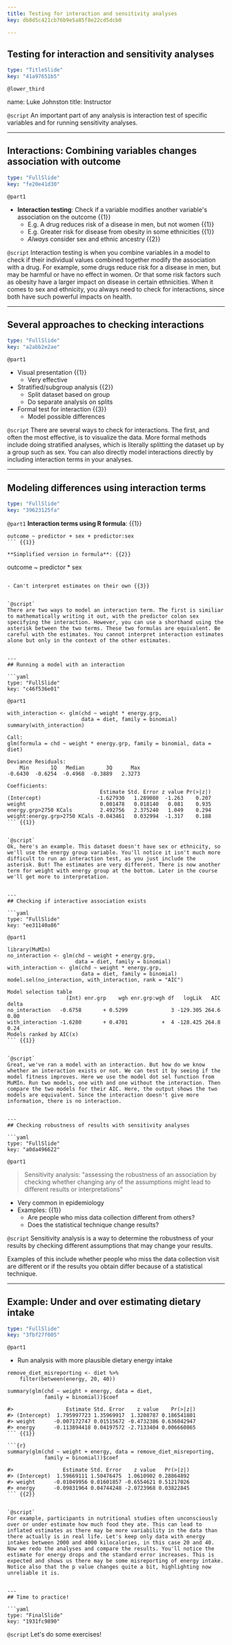 ```yaml
---
title: Testing for interaction and sensitivity analyses
key: db8d5c421cb76b9e5a85f8e22cd5dcb0

---
```

## Testing for interaction and sensitivity analyses

```yaml
type: "TitleSlide"
key: "41a97651b5"
```

`@lower_third`

name: Luke Johnston
title: Instructor


`@script`
An important part of any analysis is interaction test of specific variables and for running sensitivity analyses. 

---
## Interactions: Combining variables changes association with outcome

```yaml
type: "FullSlide"
key: "fe20e41d30"
```

`@part1`
- **Interaction testing**: Check if a variable modifies another variable's
association on the outcome {{1}}
    - E.g. A drug reduces risk of a disease in men, but not women {{1}}
    - E.g. Greater risk for disease from obesity in some ethnicities {{1}}
    - *Always* consider sex and ethnic ancestry {{2}}

`@script`
Interaction testing is when you combine variables in a model to check if their individual values combined together modify the association with a drug. For example, some drugs reduce risk for a disease in men, but may be harmful or have no effect in women. Or that some risk factors such as obesity have a larger impact on disease in certain ethnicities. When it comes to sex and ethnicity, you always need to check for interactions, since both have such powerful impacts on health.

---
## Several approaches to checking interactions

```yaml
type: "FullSlide"
key: "a2abb2e2ae"
```

`@part1`
- Visual presentation {{1}}
    - Very effective
- Stratified/subgroup analysis {{2}}
    - Split dataset based on group
    - Do separate analysis on splits
- Formal test for interaction {{3}}
    - Model possible differences


`@script`
There are several ways to check for interactions. The first, and often the most effective, is to visualize the data. More formal methods include doing stratified analyses, which is literally splitting the dataset up by a group such as sex. You can also directly model interactions directly by including interaction terms in your analyses.


---
## Modeling differences using interaction terms

```yaml
type: "FullSlide"
key: "39623125fa"
```

`@part1`
**Interaction terms using R formula**: {{1}}

```
outcome ~ predictor + sex + predictor:sex
``` {{1}}

**Simplified version in formula**: {{2}}

```
outcome ~ predictor * sex
``` {{2}}

- Can't interpret estimates on their own {{3}}


`@script`
There are two ways to model an interaction term. The first is similiar to mathematically writing it out, with the predictor colon sex specifying the interaction. However, you can use a shorthand using the asterisk between the two terms. These two formulas are equivalent. Be careful with the estimates. You cannot interpret interaction estimates alone but only in the context of the other estimates.


---
## Running a model with an interaction

```yaml
type: "FullSlide"
key: "c46f536e01"
```

`@part1`
```{r}
with_interaction <- glm(chd ~ weight * energy.grp,
                        data = diet, family = binomial)
summary(with_interaction)
```


```
Call:
glm(formula = chd ~ weight * energy.grp, family = binomial, data = diet)

Deviance Residuals: 
    Min       1Q   Median       3Q      Max  
-0.6430  -0.6254  -0.4968  -0.3889   2.3273  

Coefficients:
                              Estimate Std. Error z value Pr(>|z|)
(Intercept)                  -1.627930   1.289080  -1.263    0.207
weight                        0.001478   0.018140   0.081    0.935
energy.grp>2750 KCals         2.492756   2.375240   1.049    0.294
weight:energy.grp>2750 KCals -0.043461   0.032994  -1.317    0.188
``` {{1}}


`@script`
Ok, here's an example. This dataset doesn't have sex or ethnicity, so we'll use the energy group variable. You'll notice it isn't much more difficult to run an interaction test, as you just include the asterisk. But! The estimates are very different. There is now another term for weight with energy group at the bottom. Later in the course we'll get more to interpretation.


---
## Checking if interactive association exists

```yaml
type: "FullSlide"
key: "ee31140a86"
```

`@part1`
```{r}
library(MuMIn)
no_interaction <- glm(chd ~ weight + energy.grp,
                      data = diet, family = binomial)
with_interaction <- glm(chd ~ weight * energy.grp,
                        data = diet, family = binomial)
model.sel(no_interaction, with_interaction, rank = "AIC")
```

```
Model selection table 
                   (Int) enr.grp    wgh enr.grp:wgh df   logLik   AIC delta
no_interaction   -0.6758       + 0.5299              3 -129.305 264.6  0.00
with_interaction -1.6280       + 0.4701           +  4 -128.425 264.8  0.24
Models ranked by AIC(x) 
``` {{1}}


`@script`
Great, we've ran a model with an interaction. But how do we know whether an interaction exists or not. We can test it by seeing if the model fitness improves. Here we use the model dot sel function from MuMIn. Run two models, one with and one without the interaction. Then compare the two models for their AIC. Here, the output shows the two models are equivalent. Since the interaction doesn't give more information, there is no interaction.


---
## Checking robustness of results with sensitivity analyses

```yaml
type: "FullSlide"
key: "a0da496622"
```

`@part1`
> Sensitivity analysis: "assessing the robustness of an association by checking whether changing any of the assumptions might lead to different results or interpretations"

- Very common in epidemiology
- Examples: {{1}}
    - Are people who miss data collection different from others?
    - Does the statistical technique change results?


`@script`
Sensitivity analysis is a way to determine the robustness of your results by checking different assumptions that may change your results.

Examples of this include whether people who miss the data collection visit are different or if the results you obtain differ because of a statistical technique.


---
## Example: Under and over estimating dietary intake

```yaml
type: "FullSlide"
key: "3fbf27f005"
```

`@part1`
- Run analysis with more plausible dietary energy intake

```{r}
remove_diet_misreporting <- diet %>%
    filter(between(energy, 20, 40))

summary(glm(chd ~ weight + energy, data = diet,
            family = binomial))$coef

#>                 Estimate Std. Error    z value    Pr(>|z|)
#> (Intercept)  1.795997723 1.35969917  1.3208787 0.186541801
#> weight      -0.007172747 0.01515672 -0.4732386 0.636042947
#> energy      -0.113894418 0.04197572 -2.7133404 0.006660865
``` {{1}}

```{r}
summary(glm(chd ~ weight + energy, data = remove_diet_misreporting,
            family = binomial))$coef

#>                Estimate Std. Error    z value   Pr(>|z|)
#> (Intercept)  1.59669111 1.50476475  1.0610902 0.28864892
#> weight      -0.01049956 0.01601857 -0.6554621 0.51217026
#> energy      -0.09831964 0.04744248 -2.0723968 0.03822845
``` {{2}}


`@script`
For example, participants in nutritional studies often unconsciously over or under estimate how much food they ate. This can lead to inflated estimates as there may be more variability in the data than there actually is in real life. Let's keep only data with energy intakes between 2000 and 4000 kilocalories, in this case 20 and 40. Now we redo the analyses and compare the results. You'll notice the estimate for energy drops and the standard error increases. This is expected and shows us there may be some misreporting of energy intake. Notice also that the p value changes quite a bit, highlighting now unreliable it is.


---
## Time to practice!

```yaml
type: "FinalSlide"
key: "1931fc9890"
```

`@script`
Let's do some exercises!

